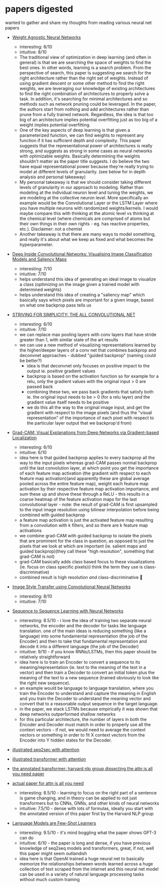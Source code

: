 # papers digested

wanted to gather and share my thoughts from reading various neural net papers

* [Weight Agnostic Neural Networks](https://arxiv.org/pdf/1906.04358.pdf)
  * interesting: 8/10
  * intuitive: 8/10
  * The traditional view of optimization in deep learning (and often in general) is that we are searching the space of weights to find the best ones. In other words, learning is a search problem. From the perspective of search, this paper is suggesting we search for the right architecture rather than the right set of weights. Instead of using gradient descent or some other method to find the right weights, we are leveraging our knowledge of existing architectures to find the right combination of architectures to properly solve a task. In addition, it's searching for minimal architectures and so methods such as network pruning could be leveraged. In the paper, the authors start from nothing and add architectures rather than prune from a fully trained network. Regardless, the idea is that too big of an architecture implies potential overfitting just as too big of a weight implies potential overfitting.
  * One of the key aspects of deep learning is that given a parameterized function, we can find weights to represent any function if it has sufficient depth and complexity. This paper suggests that the representational power of architectures is really strong, and suggests as strong in some cases as neural networks with optimizable weights. Basically determining the weights shouldn't matter as the paper title suggests. I do believe the two have equal representational power because they're really trying to model at different levels of granularity. (see below for in depth analysis and personal takeaway)
  * My personal takeaway is that we should consider taking different levels of granularity in our approach to modeling. Rather than modeling at the individual neuron level and tuning the weights, we are modeling at the collective neuron level. More specifically an example would be the Convolutional Layer or the LSTM Layer where you have multiple neurons with randomized weights/kernels. I would maybe compare this with thinking at the atomic level vs thinking at the chemical level (where chemicals are comprised of atoms but their own things in their own rights - eg. has reactive properties, etc.). Disclaimer: not a chemist
  * Another takeaway is that there are many ways to model something, and really it's about what we keep as fixed and what becomes the hyperparameter.

* [Deep Inside Convolutional Networks: Visualising Image Classification Models and Saliency Maps](https://arxiv.org/pdf/1312.6034.pdf)
  * interesting: 7/10
  * intuitive: 7/10
  * helps understand this idea of generating an ideal image to visualize a class (optimizing on the image given a trained model with determined weights)
  * helps understand this idea of creating a "saliency map" which basically says which pixels are important for a given image, based on what one backprop pass tells us
* [STRIVING FOR SIMPLICITY: THE ALL CONVOLUTIONAL NET](https://arxiv.org/pdf/1412.6806.pdf)
  * interesting: 6/10
  * intuitive: 7/10
  * we can replace max pooling layers with conv layers that have stride greater than 1, with similar state of the art results
  * we can use a new method of visualizing representations learned by the higher/deeper layers of a conv net that combines backprop and deconvnet approaches - dubbed "guided backprop" (naming could be better?)
    * idea is that deconvnet only focuses on positive impact to the output ie. positive gradient values
    * backprop is based on the activation function so for example for a relu, only the gradient values with the original input > 0 are passed back
    * combining these two, we pass back gradients that satisfy both ie. the original input needs to be > 0 (for a relu layer) _and_ the gradient value itself needs to be positive
    * we do this all the way to the original image input, and get the gradient with respect to the image pixels (and thus the "visual representation" of the importance of each pixel with respect to the particular layer output that we backprop'd from)
* [Grad-CAM: Visual Explanations from Deep Networks via Gradient-based Localization](https://arxiv.org/pdf/1610.02391.pdf)
  * interesting: 6/10
  * intuitive: 6/10
  * idea here is that guided backprop applies to every backprop all the way to the input pixels whereas grad-CAM passes normal backprop until the last convolution layer, at which point you get the importance of each feature map activation (the gradient with respect to each feature map activation)(and apparently these are global average pooled across the entire feature map), weight each feature map activation by their respective feature map activation importance, and sum these up and shove these through a ReLU - this results in a coarse heatmap of the feature activation maps for the last convolutional layer - note: the result of grad-CAM is first upsampled to the input image resolution using bilinear interpolation before being combined with guided backprop
  * a feature map activation is just the activated feature map resulting from a convolution with k filters, and so there are k feature map activations
  * we combine grad-CAM with guided backprop to isolate the pixels that are prominent for the class in question, as opposed to just the pixels that we look at which are important (ie. salient maps and guided backprop)(they call these "high resolution", something that grad-CAM is not)
  * grad-CAM basically adds class based focus to these visualizations (ie. focus on class specific pixels)(i think the term they use is class-discriminative)
  * combined result is high resolution _and_ class-discriminative :tada:

* [Image Style Transfer using Convolutional Neural Networks](https://www.cv-foundation.org/openaccess/content_cvpr_2016/papers/Gatys_Image_Style_Transfer_CVPR_2016_paper.pdf)
  * interesting: 8/10
  * intuitive: 7/10

* [Sequence to Sequence Learning with Neural Networks](https://arxiv.org/pdf/1409.3215.pdf)
  * interesting: 8.5/10 - i love the idea of training two separate neural networks, the encoder and the decoder for tasks like language translation. one of the main ideas is reducing something (like a language) into some fundamental representation (the job of the Encoder) and then to take that fundamental representation and decode it into a different language (the job of the Decoder)
  * intuitive: 9/10 - if you know RNNs/LSTMs, then this paper should be relatively straightforward
  * idea here is to train an Encoder to convert a sequence to its meaning/representation (ie. text to the meaning of the text in a vector) and then train a Decoder to convert an initial token plus the meaning of the text to a new sequence (trained obviously to look like the right new sequence).
  * an example would be language to language translation, where you train the Encoder to understand and capture the meaning in English and you train the Decoder to understand the meaning vector and convert that to a reasonable output sequence in the target language.
  * in the paper, we stack LSTMs because empirically it was shown that deep networks outperformed shallow networks
  * for this particular architecture, the number of layers in both the Encoder and Decoder must match in order to properly use all the context vectors - if not, we would need to average the context vectors or something in order to fit X context vectors from the Encoder into Y hidden states for the Decoder.
* [illustrated seq2sec with attention](https://jalammar.github.io/visualizing-neural-machine-translation-mechanics-of-seq2seq-models-with-attention/)
* [illustrated transformer with attention](https://jalammar.github.io/illustrated-transformer/)
* [the annotated transformer: harvard nlp group dissecting the attn is all you need paper](http://nlp.seas.harvard.edu/2018/04/03/attention.html)
* [actual paper for attn is all you need](https://arxiv.org/pdf/1706.03762.pdf)
  * interesting: 8.5/10 - learning to focus on the right part of a sentence is game changing, and in theory can be applied to not just transformers but to CNNs, GNNs, and other kinds of neural networks
  * intuitive: 7.5/10 - dense with lots of formulas, ideally you start with the annotated version of this paper first by the Harvard NLP group

* [Language Models are Few-Shot Learners](https://arxiv.org/pdf/2005.14165.pdf)
  * interesting: 9.5/10 - it's mind boggling what the paper shows GPT-3 can do
  * intuitive: 6/10 - the paper is long and dense, if you have previous knowledge of seq2seq models and transformers, great, if not, well this paper might seem outlandish
  * idea here is that OpenAI trained a huge neural net to basically memorize the relationships between words learned across a huge collection of text scraped from the internet and this neural net model can be used in a variety of natural language processing tasks without much custom training
